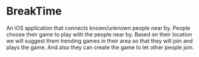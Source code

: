# BreakTime

An iOS application that connects known/unknown people near by. 
People choose their game to play with the people near by. 
Based on their location we will suggest them trending games in their area so that they will join and plays the game.
And also they can create the game to let other people join.

